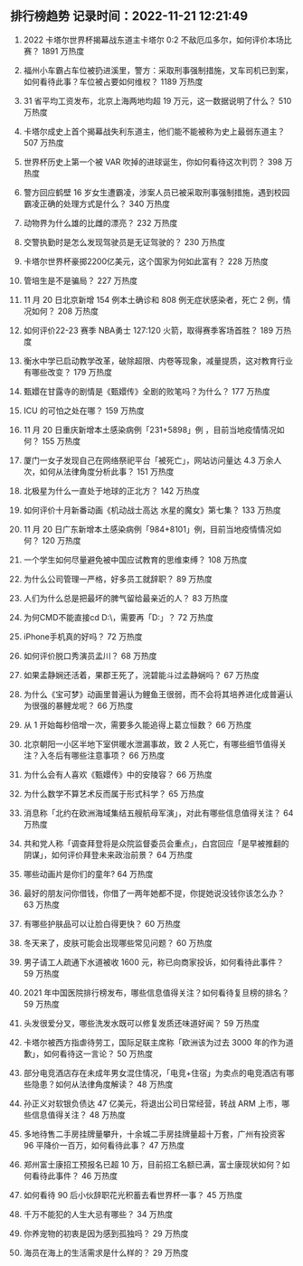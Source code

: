 
## 排行榜趋势 记录时间：2022-11-21 12:21:49
  
  1. 2022 卡塔尔世界杯揭幕战东道主卡塔尔 0:2 不敌厄瓜多尔，如何评价本场比赛？ 1891 万热度
    
  2. 福州小车霸占车位被扔进溪里，警方：采取刑事强制措施，叉车司机已到案，如何看待此事？车位被占要如何维权？ 1189 万热度
    
  3. 31 省平均工资发布，北京上海两地均超 19 万元，这一数据说明了什么？ 510 万热度
    
  4. 卡塔尔成史上首个揭幕战失利东道主，他们能不能被称为史上最弱东道主？ 507 万热度
    
  5. 世界杯历史上第一个被 VAR 吹掉的进球诞生，你如何看待这次判罚？ 398 万热度
    
  6. 警方回应鹤壁 16 岁女生遭霸凌，涉案人员已被采取刑事强制措施，遇到校园霸凌正确的处理方式是什么？ 340 万热度
    
  7. 动物界为什么雄的比雌的漂亮？ 232 万热度
    
  8. 交警执勤时是怎么发现驾驶员是无证驾驶的？ 230 万热度
    
  9. 卡塔尔世界杯豪掷2200亿美元，这个国家为何如此富有？ 228 万热度
    
  10. 管培生是不是骗局？ 227 万热度
    
  11. 11 月 20 日北京新增 154 例本土确诊和 808 例无症状感染者，死亡 2 例，情况如何？ 208 万热度
    
  12. 如何评价22-23 赛季 NBA勇士 127:120 火箭，取得赛季客场首胜？ 189 万热度
    
  13. 衡水中学已启动教学改革，破除超限、内卷等现象，减量提质，这对教育行业有哪些改变？ 179 万热度
    
  14. 甄嬛在甘露寺的剧情是《甄嬛传》全剧的败笔吗？为什么？ 177 万热度
    
  15. ICU 的可怕之处在哪？ 159 万热度
    
  16. 11 月 20 日重庆新增本土感染病例「231+5898」例 ，目前当地疫情情况如何？ 155 万热度
    
  17. 厦门一女子发现自己在网络祭祀平台「被死亡」，网站访问量达 4.3 万余人次，如何从法律角度分析此事？ 151 万热度
    
  18. 北极星为什么一直处于地球的正北方？ 142 万热度
    
  19. 如何评价十月新番动画《机动战士高达 水星的魔女》第七集？ 133 万热度
    
  20. 11 月 20 日广东新增本土感染病例「984+8101」例，目前当地疫情情况如何？ 120 万热度
    
  21. 一个学生如何尽量避免被中国应试教育的思维束缚？ 108 万热度
    
  22. 为什么公司管理一严格，好多员工就辞职？ 89 万热度
    
  23. 人们为什么总是把最坏的脾气留给最亲近的人？ 83 万热度
    
  24. 为何CMD不能直接cd D:\，需要再「D:」？ 72 万热度
    
  25. iPhone手机真的好吗？ 72 万热度
    
  26. 如何评价脱口秀演员孟川？ 68 万热度
    
  27. 如果孟静娴还活着，果郡王死了，浣碧能斗过孟静娴吗？ 67 万热度
    
  28. 为什么《宝可梦》动画里普遍认为鲤鱼王很弱，而不会将其培养进化成普遍认为很强的暴鲤龙呢？ 66 万热度
    
  29. 从 1 开始每秒倍增一次，需要多久能追得上葛立恒数？ 66 万热度
    
  30. 北京朝阳一小区半地下室供暖水泄漏事故，致 2 人死亡，有哪些细节值得关注？入冬后有哪些注意事项？ 66 万热度
    
  31. 为什么会有人喜欢《甄嬛传》中的安陵容？ 66 万热度
    
  32. 为什么数学不算艺术反而属于形式科学？ 65 万热度
    
  33. 消息称「北约在欧洲海域集结五艘航母军演」，对此有哪些信息值得关注？ 64 万热度
    
  34. 共和党人称「调查拜登将是众院监督委员会重点」，白宫回应「是早被推翻的阴谋」，如何评价拜登未来政治前景？ 64 万热度
    
  35. 哪些动画片是你们的童年? 64 万热度
    
  36. 最好的朋友问你借钱，你借了一两年她都不提，你提她说没钱你该怎么办？ 63 万热度
    
  37. 有哪些护肤品可以让脸白得更快？ 60 万热度
    
  38. 冬天来了，皮肤可能会出现哪些常见问题？ 60 万热度
    
  39. 男子请工人疏通下水道被收 1600 元，称已向商家投诉，如何看待此事件？ 59 万热度
    
  40. 2021 年中国医院排行榜发布，哪些信息值得关注？如何看待复旦榜的排名？ 59 万热度
    
  41. 头发很爱分叉，哪些洗发水既可以修复发质还味道好闻？ 59 万热度
    
  42. 卡塔尔被西方指虐待劳工，国际足联主席称「欧洲该为过去 3000 年的作为道歉」，如何看待这一言论？ 50 万热度
    
  43. 部分电竞酒店存在未成年男女混住情况，「电竞+住宿」为卖点的电竞酒店有哪些隐患？如何从法律角度解读？ 48 万热度
    
  44. 孙正义对软银负债达 47 亿美元，将退出公司日常经营，转战 ARM 上市，哪些信息值得关注？ 48 万热度
    
  45. 多地待售二手房挂牌量攀升，十余城二手房挂牌量超十万套，广州有投资客 96 平降价一百万，如何看待此事？ 47 万热度
    
  46. 郑州富士康招工预报名已超 10 万，目前招工名额已满，富士康现状如何？如何看待此事件？ 46 万热度
    
  47. 如何看待 90 后小伙辞职花光积蓄去看世界杯一事？ 45 万热度
    
  48. 千万不能犯的人生大忌有哪些？ 34 万热度
    
  49. 你养宠物的初衷是因为感到孤独吗？ 29 万热度
    
  50. 海员在海上的生活需求是什么样的？ 29 万热度
    